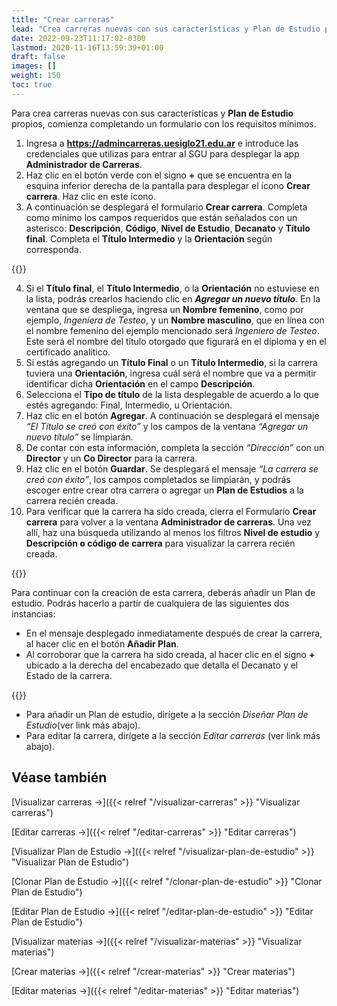 ```yaml
---
title: "Crear carreras"
lead: "Crea carreras nuevas con sus características y Plan de Estudio propios."
date: 2022-09-23T11:17:02-0300
lastmod: 2020-11-16T13:59:39+01:00
draft: false
images: []
weight: 150
toc: true
---
```

Para crea carreras nuevas con sus características y **Plan de Estudio** propios, comienza completando un formulario con los requisitos mínimos.

1. Ingresa a **https://admincarreras.uesiglo21.edu.ar** e introduce las credenciales que utilizas para entrar al SGU para desplegar la app **Administrador de Carreras**.
2. Haz clic en el botón verde con el signo **+** que se encuentra en la esquina inferior derecha de la pantalla para desplegar el ícono **Crear carrera**. Haz clic en este ícono.
3. A continuación se desplegará el formulario **Crear carrera**. Completa como mínimo los campos requeridos que están señalados con un asterisco: **Descripción**, **Código**, **Nivel de Estudio**, **Decanato** y **Título final**. Completa el **Título Intermedio** y la **Orientación** según corresponda. 

{{<note text="Si la carrera contase con uno o más títulos intermedios y con una o más orientaciones, se deben completar los campos correspondientes al seleccionar una o más opciones de la lista desplegable.">}}
</b>

4. Si el **Título final**, el **Título Intermedio**, o la **Orientación** no estuviese en la lista, podrás crearlos haciendo clic en **_Agregar un nuevo título_**. En la ventana que se despliega, ingresa un **Nombre femenino**, como por ejemplo, _Ingeniera de Testeo_, y un **Nombre masculino**, que en línea con el nombre femenino del ejemplo mencionado será _Ingeniero de Testeo_. Este será el nombre del título otorgado que figurará en el diploma y en el certificado analítico.
5. Si estás agregando un **Título Final** o un **Título Intermedio**, si la carrera tuviera una **Orientación**, ingresa cuál será el nombre que va a permitir identificar dicha **Orientación** en el campo **Descripción**.
6. Selecciona el **Tipo de título** de la lista desplegable de acuerdo a lo que estés agregando: Final, Intermedio, u Orientación.
7. Haz clic en el botón **Agregar**. A continuación se desplegará el mensaje _“El Título se creó con éxito”_ y los campos de la ventana _“Agregar un nuevo título”_ se limpiarán.
8. De contar con esta información, completa la sección _“Dirección”_ con un **Director** y un **Co Director** para la carrera.
9. Haz clic en el botón **Guardar**. Se desplegará el mensaje _“La carrera se creó con éxito”_, los campos completados se limpiarán, y podrás escoger entre crear otra carrera o agregar un **Plan de Estudios** a la carrera recién creada.
10. Para verificar que la carrera ha sido creada, cierra el Formulario **Crear carrera** para volver a la ventana **Administrador de carreras**. Una vez allí, haz una búsqueda utilizando al menos los filtros **Nivel de estudio** y **Descripción o código de carrera** para visualizar la carrera recién creada.

{{<note text="El Estado de la carrera recién creada será Borrador debido a que aun no tiene un Plan de Estudio asociado vigente (con Resolución Ministerial). Tener la carrera en Estado BORRADOR te permitirá ir diseñando un Plan de Estudio, y una vez que dicho Plan esté completo, generar una resolución rectoral para luego solicitar la resolución ministerial.">}}
</b>

Para continuar con la creación de esta carrera, deberás añadir un Plan de estudio. Podrás hacerlo a partir de cualquiera de las siguientes dos instancias:
 - En el mensaje desplegado inmediatamente después de crear la carrera, al hacer clic en el botón **Añadir Plan**.
 - Al corroborar que la carrera ha sido creada, al hacer clic en el signo **+** ubicado a la derecha del encabezado que detalla el Decanato y el Estado de la carrera.

{{<note text="Si intentaras crear otra carrera y colocaras una misma Descripción, Código, o Código Presencial, al hacer clic en el botón Guardar el sistema no te permitirá crearla y te informará que dichos campos deben ser únicos.">}}
</b>

 - Para añadir un Plan de estudio, dirígete a la sección _Diseñar Plan de Estudio_(ver link más abajo).
 - Para editar la carrera, dirígete a la sección _Editar carreras_ (ver link más abajo).


## Véase también
[Visualizar carreras →]({{< relref "/visualizar-carreras" >}} "Visualizar carreras")

[Editar carreras →]({{< relref "/editar-carreras" >}} "Editar carreras")

[Visualizar Plan de Estudio →]({{< relref "/visualizar-plan-de-estudio" >}} "Visualizar Plan de Estudio")

[Clonar Plan de Estudio →]({{< relref "/clonar-plan-de-estudio" >}} "Clonar Plan de Estudio")

[Editar Plan de Estudio →]({{< relref "/editar-plan-de-estudio" >}} "Editar Plan de Estudio")

[Visualizar materias →]({{< relref "/visualizar-materias" >}} "Visualizar materias")

[Crear materias →]({{< relref "/crear-materias" >}} "Crear materias")

[Editar materias →]({{< relref "/editar-materias" >}} "Editar materias")